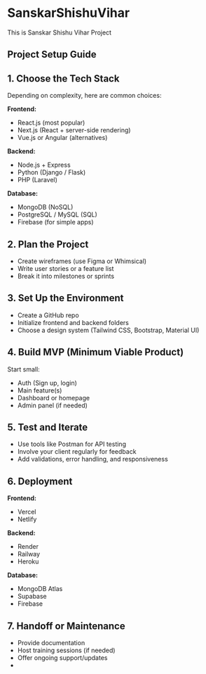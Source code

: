 # SanskarShishuVihar
This is Sanskar Shishu Vihar Project

## Project Setup Guide

## 1. Choose the Tech Stack

Depending on complexity, here are common choices:

**Frontend:**
- React.js (most popular)
- Next.js (React + server-side rendering)
- Vue.js or Angular (alternatives)

**Backend:**
- Node.js + Express
- Python (Django / Flask)
- PHP (Laravel)

**Database:**
- MongoDB (NoSQL)
- PostgreSQL / MySQL (SQL)
- Firebase (for simple apps)

## 2. Plan the Project

- Create wireframes (use Figma or Whimsical)
- Write user stories or a feature list
- Break it into milestones or sprints

## 3. Set Up the Environment

- Create a GitHub repo
- Initialize frontend and backend folders
- Choose a design system (Tailwind CSS, Bootstrap, Material UI)

## 4. Build MVP (Minimum Viable Product)

Start small:

- Auth (Sign up, login)
- Main feature(s)
- Dashboard or homepage
- Admin panel (if needed)

## 5. Test and Iterate

- Use tools like Postman for API testing
- Involve your client regularly for feedback
- Add validations, error handling, and responsiveness

## 6. Deployment

**Frontend:**
- Vercel
- Netlify

**Backend:**
- Render
- Railway
- Heroku

**Database:**
- MongoDB Atlas
- Supabase
- Firebase

## 7. Handoff or Maintenance

- Provide documentation
- Host training sessions (if needed)
- Offer ongoing support/updates
- 

